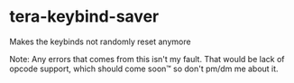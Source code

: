 # tera-keybind-saver
Makes the keybinds not randomly reset anymore


Note: Any errors that comes from this isn't my fault. That would be lack of opcode support, which should come soon™ so don't pm/dm me about it.

